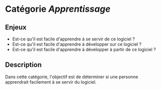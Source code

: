 # Catégorie *Apprentissage* 

## Enjeux

- Est-ce qu'il est facile d'apprendre à se servir de ce logiciel ? 
- Est-ce qu'il est facile d'apprendre à développer sur ce logiciel ?
- Est-ce qu'il est facile d'apprendre à développer à partir de ce logiciel ?
    
## Description

Dans cette catégorie, l'objectif est de déterminer si une personne apprendrait facilement à se servir du logiciel.
